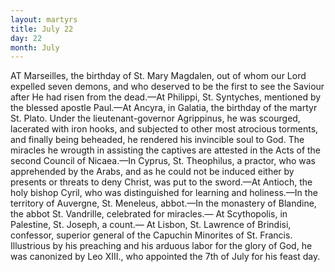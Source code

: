 ```yaml
---
layout: martyrs
title: July 22
day: 22
month: July
---
```

AT Marseilles, the birthday of St. Mary Magdalen,
out of whom our Lord expelled seven demons,
and who deserved to be the first to see the Saviour
after He had risen from the dead.&mdash;At Philippi, St.
Syntyches, mentioned by the blessed apostle Paul.&mdash;At Ancyra, in Galatia, the birthday of the martyr
St. Plato. Under the lieutenant-governor Agrippinus, he was scourged, lacerated with iron hooks,
and subjected to other most atrocious torments, and
finally being beheaded, he rendered his invincible
soul to God. The miracles he wrougth in assisting
the captives are attested in the Acts of the second
Council of Nicaea.&mdash;In Cyprus, St. Theophilus, a practor, who was apprehended by the Arabs, and as he
could not be induced either by presents or threats
to deny Christ, was put to the sword.&mdash;At Antioch,
the holy bishop Cyril, who was distinguished for
learning and holiness.&mdash;In the territory of Auvergne,
St. Meneleus, abbot.&mdash;In the monastery of Blandine,
the abbot St. Vandrille, celebrated for miracles.&mdash;
At Scythopolis, in Palestine, St. Joseph, a count.&mdash;
At Lisbon, St. Lawrence of Brindisi, confessor, superior general of the Capuchin Minorites of St.
Francis. Illustrious by his preaching and his arduous labor for the glory of God, he was canonized by
Leo XIII., who appointed the 7th of July for his
feast day.

